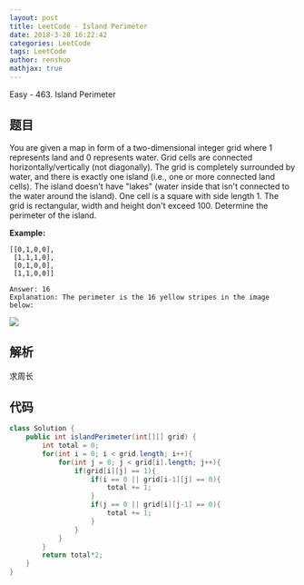 ```yaml
---
layout: post
title: LeetCode - Island Perimeter
date: 2018-3-28 16:22:42
categories: LeetCode
tags: LeetCode
author: renshuo
mathjax: true
---
```


Easy - 463. Island Perimeter

<!--more-->

## 题目

You are given a map in form of a two-dimensional integer grid where 1 represents land and 0 represents water. Grid cells are connected horizontally/vertically (not diagonally). The grid is completely surrounded by water, and there is exactly one island (i.e., one or more connected land cells). The island doesn't have "lakes" (water inside that isn't connected to the water around the island). One cell is a square with side length 1. The grid is rectangular, width and height don't exceed 100. Determine the perimeter of the island.

**Example:**

```
[[0,1,0,0],
 [1,1,1,0],
 [0,1,0,0],
 [1,1,0,0]]

Answer: 16
Explanation: The perimeter is the 16 yellow stripes in the image below:
```

![](https://leetcode.com/static/images/problemset/island.png)

## 解析

求周长

## 代码

``` java
class Solution {
    public int islandPerimeter(int[][] grid) {
        int total = 0;
        for(int i = 0; i < grid.length; i++){
            for(int j = 0; j < grid[i].length; j++){
                if(grid[i][j] == 1){
                    if(i == 0 || grid[i-1][j] == 0){
                        total += 1;
                    }
                    if(j == 0 || grid[i][j-1] == 0){
                        total += 1;
                    }
                }
            }
        }
        return total*2;
    }
}
```